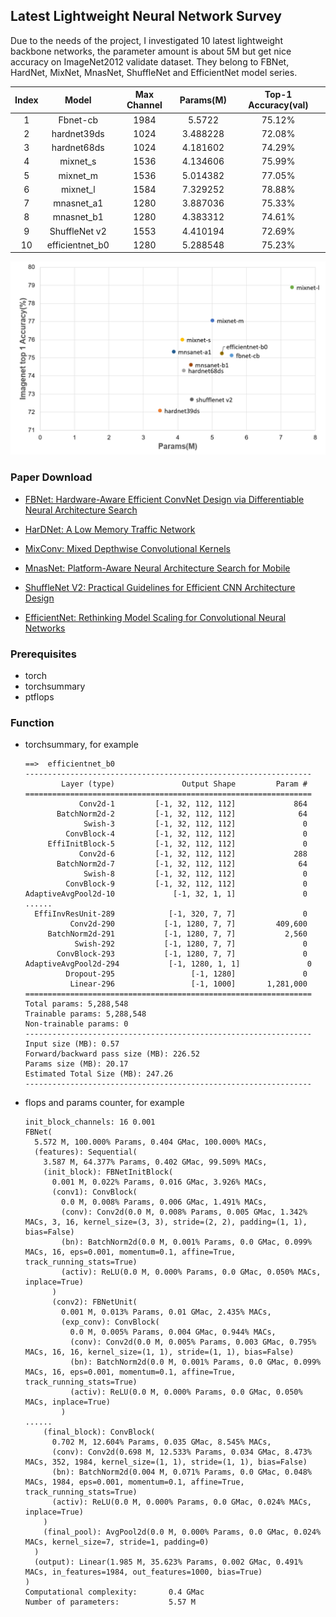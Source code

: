 ## Latest Lightweight Neural Network Survey

Due to the needs of the project, I investigated 10 latest lightweight backbone networks,  the parameter amount is about 5M but get nice accuracy on ImageNet2012 validate dataset. They belong to FBNet,  HardNet, MixNet, MnasNet, ShuffleNet and EfficientNet model series.

| Index |      Model      | Max Channel | Params(M) | Top-1  Accuracy(val) |
| :---: | :-------------: | :---------: | :-------: | :------------------: |
|   1   |    Fbnet-cb     |    1984     |  5.5722   |        75.12%        |
|   2   |   hardnet39ds   |    1024     | 3.488228  |        72.08%        |
|   3   |   hardnet68ds   |    1024     | 4.181602  |        74.29%        |
|   4   |    mixnet_s     |    1536     | 4.134606  |        75.99%        |
|   5   |    mixnet_m     |    1536     | 5.014382  |        77.05%        |
|   6   |    mixnet_l     |    1584     | 7.329252  |        78.88%        |
|   7   |   mnasnet_a1    |    1280     | 3.887036  |        75.33%        |
|   8   |   mnasnet_b1    |    1280     | 4.383312  |        74.61%        |
|   9   |  ShuffleNet v2  |    1553     | 4.410194  |        72.69%        |
|  10   | efficientnet_b0 |    1280     | 5.288548  |        75.23%        |

![](/imgs/img1.png)

### Paper Download

- [FBNet: Hardware-Aware Efficient ConvNet Design via Differentiable Neural Architecture Search](https://arxiv.org/abs/1812.03443)

- [HarDNet: A Low Memory Traffic Network](https://arxiv.org/abs/1909.00948)

- [MixConv: Mixed Depthwise Convolutional Kernels](https://arxiv.org/abs/1907.09595)

- [MnasNet: Platform-Aware Neural Architecture Search for Mobile](https://arxiv.org/abs/1807.11626)

- [ShuffleNet V2: Practical Guidelines for Efficient CNN Architecture Design](https://arxiv.org/abs/1807.11164)

- [EfficientNet: Rethinking Model Scaling for Convolutional Neural Networks](https://arxiv.org/abs/1905.11946)

### Prerequisites

- torch
- torchsummary
- ptflops

### Function

- torchsummary, for example

  ```
  ==>  efficientnet_b0
  ----------------------------------------------------------------
          Layer (type)               Output Shape         Param #
  ================================================================
              Conv2d-1         [-1, 32, 112, 112]             864
         BatchNorm2d-2         [-1, 32, 112, 112]              64
               Swish-3         [-1, 32, 112, 112]               0
           ConvBlock-4         [-1, 32, 112, 112]               0
       EffiInitBlock-5         [-1, 32, 112, 112]               0
              Conv2d-6         [-1, 32, 112, 112]             288
         BatchNorm2d-7         [-1, 32, 112, 112]              64
               Swish-8         [-1, 32, 112, 112]               0
           ConvBlock-9         [-1, 32, 112, 112]               0
  AdaptiveAvgPool2d-10             [-1, 32, 1, 1]               0
  ......
    EffiInvResUnit-289            [-1, 320, 7, 7]               0
            Conv2d-290           [-1, 1280, 7, 7]         409,600
       BatchNorm2d-291           [-1, 1280, 7, 7]           2,560
             Swish-292           [-1, 1280, 7, 7]               0
         ConvBlock-293           [-1, 1280, 7, 7]               0
  AdaptiveAvgPool2d-294           [-1, 1280, 1, 1]               0
           Dropout-295                 [-1, 1280]               0
            Linear-296                 [-1, 1000]       1,281,000
  ================================================================
  Total params: 5,288,548
  Trainable params: 5,288,548
  Non-trainable params: 0
  ----------------------------------------------------------------
  Input size (MB): 0.57
  Forward/backward pass size (MB): 226.52
  Params size (MB): 20.17
  Estimated Total Size (MB): 247.26
  ----------------------------------------------------------------
  ```

- flops and params counter, for example

  ```
  init_block_channels: 16 0.001
  FBNet(
    5.572 M, 100.000% Params, 0.404 GMac, 100.000% MACs,
    (features): Sequential(
      3.587 M, 64.377% Params, 0.402 GMac, 99.509% MACs,
      (init_block): FBNetInitBlock(
        0.001 M, 0.022% Params, 0.016 GMac, 3.926% MACs,
        (conv1): ConvBlock(
          0.0 M, 0.008% Params, 0.006 GMac, 1.491% MACs,
          (conv): Conv2d(0.0 M, 0.008% Params, 0.005 GMac, 1.342% MACs, 3, 16, kernel_size=(3, 3), stride=(2, 2), padding=(1, 1), bias=False)
          (bn): BatchNorm2d(0.0 M, 0.001% Params, 0.0 GMac, 0.099% MACs, 16, eps=0.001, momentum=0.1, affine=True, track_running_stats=True)
          (activ): ReLU(0.0 M, 0.000% Params, 0.0 GMac, 0.050% MACs, inplace=True)
        )
        (conv2): FBNetUnit(
          0.001 M, 0.013% Params, 0.01 GMac, 2.435% MACs,
          (exp_conv): ConvBlock(
            0.0 M, 0.005% Params, 0.004 GMac, 0.944% MACs,
            (conv): Conv2d(0.0 M, 0.005% Params, 0.003 GMac, 0.795% MACs, 16, 16, kernel_size=(1, 1), stride=(1, 1), bias=False)
            (bn): BatchNorm2d(0.0 M, 0.001% Params, 0.0 GMac, 0.099% MACs, 16, eps=0.001, momentum=0.1, affine=True, track_running_stats=True)
            (activ): ReLU(0.0 M, 0.000% Params, 0.0 GMac, 0.050% MACs, inplace=True)
          )
  ......
      (final_block): ConvBlock(
        0.702 M, 12.604% Params, 0.035 GMac, 8.545% MACs,
        (conv): Conv2d(0.698 M, 12.533% Params, 0.034 GMac, 8.473% MACs, 352, 1984, kernel_size=(1, 1), stride=(1, 1), bias=False)
        (bn): BatchNorm2d(0.004 M, 0.071% Params, 0.0 GMac, 0.048% MACs, 1984, eps=0.001, momentum=0.1, affine=True, track_running_stats=True)
        (activ): ReLU(0.0 M, 0.000% Params, 0.0 GMac, 0.024% MACs, inplace=True)
      )
      (final_pool): AvgPool2d(0.0 M, 0.000% Params, 0.0 GMac, 0.024% MACs, kernel_size=7, stride=1, padding=0)
    )
    (output): Linear(1.985 M, 35.623% Params, 0.002 GMac, 0.491% MACs, in_features=1984, out_features=1000, bias=True)
  )
  Computational complexity:       0.4 GMac
  Number of parameters:           5.57 M
  ```

  
